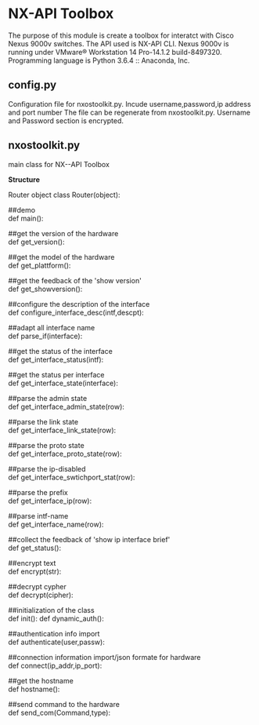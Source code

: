 # **NX-API Toolbox**
The purpose of this module is create a toolbox for interatct with Cisco Nexus 9000v switches. The API used is NX-API CLI. Nexus 9000v is running under VMware® Workstation 14 Pro-14.1.2 build-8497320. Programming language is Python 3.6.4 :: Anaconda, Inc.

## config.py
Configuration file for nxostoolkit.py. Incude username,password,ip address and port number  The file can be regenerate from nxostoolkit.py.  Username and Password section is encrypted.


## nxostoolkit.py
main class for NX--API Toolbox

**Structure**

Router object
class Router(object):

\##demo <br />
def main():

\##get the version of the hardware <br />
def get_version():


\##get the model of the hardware <br />
def get_plattform():

\##get the feedback of the 'show version' <br />
def get_showversion():


\##configure the description of the interface <br />
def configure_interface_desc(intf,descpt):


\##adapt all interface name <br />
def parse_if(interface):


\##get the status of the interface <br />
def get_interface_status(intf):


\##get the status per interface <br />
def get_interface_state(interface):


\##parse the admin state <br />
def get_interface_admin_state(row):


\##parse the link state <br />
def get_interface_link_state(row):


\##parse the proto state <br />
def get_interface_proto_state(row):

\##parse the ip-disabled <br />
def get_interface_swtichport_stat(row):


\##parse the prefix <br />
def get_interface_ip(row):

\##parse intf-name <br />
def get_interface_name(row):


\##collect the feedback of 'show ip interface brief' <br />
def get_status():



\##encrypt text <br />
def encrypt(str):


\##decrypt cypher <br />
def decrypt(cipher):


\##initialization of the class <br />
def init():
def dynamic_auth():


\##authentication info import <br />
def authenticate(user,passw):

\##connection information import/json formate for hardware <br />
def connect(ip_addr,ip_port):


\##get the hostname <br />
def hostname():

\##send command to the hardware <br />
def send_com(Command,type):